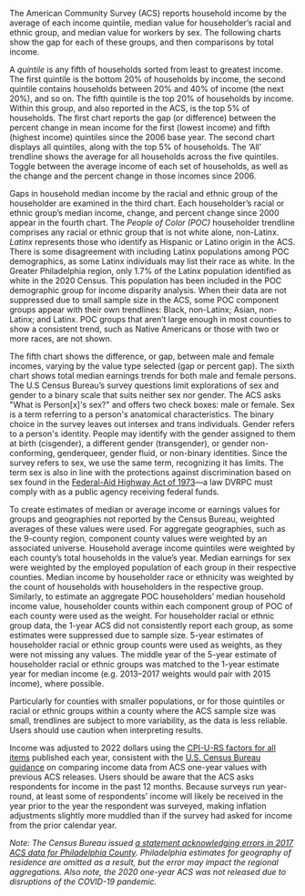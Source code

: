 The American Community Survey (ACS) reports household income by the average of each income quintile, median value for householder’s racial and ethnic group, and median value for workers by sex. The following charts show the gap for each of these groups, and then comparisons by total income. 

A _quintile_ is any fifth of households sorted from least to greatest income. The first quintile is the bottom 20% of households by income, the second quintile contains households between 20% and 40% of income (the next 20%), and so on. The fifth quintile is the top 20% of households by income. Within this group, and also reported in the ACS, is the top 5% of households. The first chart reports the gap (or difference) between the percent change in mean income for the first (lowest income) and fifth (highest income) quintiles since the 2006 base year. The second chart displays all quintiles, along with the top 5% of households. The ‘All’ trendline shows the average for all households across the five quintiles. Toggle between the average income of each set of households, as well as the change and the percent change in those incomes since 2006. 

Gaps in household median income by the racial and ethnic group of the householder are examined in the third chart. Each householder’s racial or ethnic group’s median income, change, and percent change since 2000 appear in the fourth chart. The _People of Color (POC)_ householder trendline comprises any racial or ethnic group that is not white alone, non-Latinx. _Latinx_ represents those who identify as Hispanic or Latino origin in the ACS. There is some disagreement with including Latinx populations among POC demographics, as some Latinx individuals may list their race as white. In the Greater Philadelphia region, only 1.7% of the Latinx population identified as white in the 2020 Census. This population has been included in the POC demographic group for income disparity analysis. When their data are not suppressed due to small sample size in the ACS, some POC component groups appear with their own trendlines: Black, non-Latinx; Asian, non-Latinx; and Latinx. POC groups that aren’t large enough in most counties to show a consistent trend, such as Native Americans or those with two or more races, are not shown.

The fifth chart shows the difference, or gap, between male and female incomes, varying by the value type selected (gap or percent gap). The sixth chart shows total median earnings trends for both male and female persons. The U.S Census Bureau’s survey questions limit explorations of sex and gender to a binary scale that suits neither sex nor gender. The ACS asks "What is Person[x]'s sex?" and offers two check boxes: male or female. Sex is a term referring to a person's anatomical characteristics. The binary choice in the survey leaves out intersex and trans individuals. Gender refers to a person's identity. People may identify with the gender assigned to them at birth (cisgender), a different gender (transgender), or gender non-conforming, genderqueer, gender fluid, or non-binary identities. Since the survey refers to sex, we use the same term, recognizing it has limits. The term sex is also in line with the protections against discrimination based on sex found in the [Federal-Aid Highway Act of 1973](https://www.law.cornell.edu/uscode/text/23/324)—a law DVRPC must comply with as a public agency receiving federal funds.

To create estimates of median or average income or earnings values for groups and geographies not reported by the Census Bureau, weighted averages of these values were used. For aggregate geographies, such as the 9-county region, component county values were weighted by an associated universe. Household average income quintiles were weighted by each county’s total households in the value’s year. Median earnings for sex were weighted by the employed population of each group in their respective counties. Median income by householder race or ethnicity was weighted by the count of households with householders in the respective group. Similarly, to estimate an aggregate POC householders’ median household income value, householder counts within each component group of POC of each county were used as the weight. For householder racial or ethnic group data, the 1-year ACS did not consistently report each group, as some estimates were suppressed due to sample size. 5-year estimates of householder racial or ethnic group counts were used as weights, as they were not missing any values. The middle year of the 5-year estimate of householder racial or ethnic groups was matched to the 1-year estimate year for median income (e.g. 2013–2017 weights would pair with 2015 income), where possible.

Particularly for counties with smaller populations, or for those quintiles or racial or ethnic groups within a county where the ACS sample size was small, trendlines are subject to more variability, as the data is less reliable. Users should use caution when interpreting results.

Income was adjusted to 2022 dollars using the [CPI-U-RS factors for all items](https://www.bls.gov/cpi/research-series/r-cpi-u-rs-home.htm) published each year, consistent with the [U.S. Census Bureau guidance](https://www.census.gov/programs-surveys/acs/guidance/comparing-acs-data/2017.html) on comparing income data from ACS one-year values with previous ACS releases. Users should be aware that the ACS asks respondents for income in the past 12 months. Because surveys run year-round, at least some of respondents' income will likely be received in the year prior to the year the respondent was surveyed, making inflation adjustments slightly more muddled than if the survey had asked for income from the prior calendar year.

_Note: The Census Bureau issued [a statement acknowledging errors in 2017 ACS data for Philadelphia County](https://www.census.gov/programs-surveys/acs/technical-documentation/errata/121.html). Philadelphia estimates for geography of residence are omitted as a result, but the error may impact the regional aggregations. Also note, the 2020 one-year ACS was not released due to disruptions of the COVID-19 pandemic._